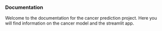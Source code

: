### Documentation
Welcome to the documentation for the cancer prediction project. Here you will find information on the cancer model and the streamlit app.
